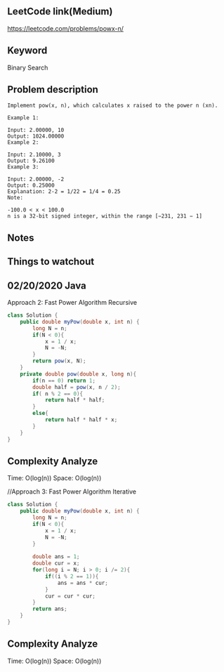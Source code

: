 ## LeetCode link(Medium)
https://leetcode.com/problems/powx-n/

## Keyword
Binary Search

## Problem description
```
Implement pow(x, n), which calculates x raised to the power n (xn).

Example 1:

Input: 2.00000, 10
Output: 1024.00000
Example 2:

Input: 2.10000, 3
Output: 9.26100
Example 3:

Input: 2.00000, -2
Output: 0.25000
Explanation: 2-2 = 1/22 = 1/4 = 0.25
Note:

-100.0 < x < 100.0
n is a 32-bit signed integer, within the range [−231, 231 − 1]
```



## Notes


## Things to watchout

## 02/20/2020 Java
Approach 2: Fast Power Algorithm Recursive
```java
class Solution {
    public double myPow(double x, int n) {
        long N = n;
        if(N < 0){
            x = 1 / x;
            N = -N;
        }
        return pow(x, N);
    }
    private double pow(double x, long n){
        if(n == 0) return 1;
        double half = pow(x, n / 2);
        if( n % 2 == 0){
            return half * half;
        } 
        else{
            return half * half * x;
        }
    }
}

```
## Complexity Analyze
Time: O(log(n))
Space: O(log(n))

//Approach 3: Fast Power Algorithm Iterative
```Java
class Solution {
    public double myPow(double x, int n) {
        long N = n;
        if(N < 0){
            x = 1 / x;
            N = -N;
        }
        
        double ans = 1;
        double cur = x;
        for(long i = N; i > 0; i /= 2){
            if((i % 2 == 1)){
                ans = ans * cur;
            }
            cur = cur * cur;
        }     
        return ans;
    }  
}
```
## Complexity Analyze
Time: O(log(n))
Space: O(log(n))